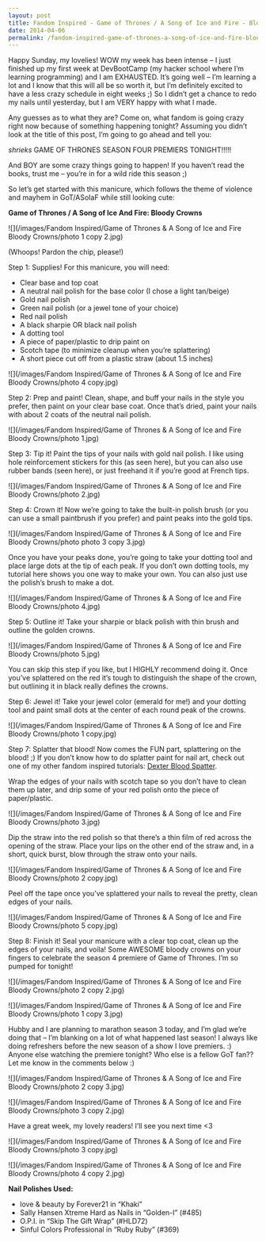 ```yaml
---
layout: post
title: Fandom Inspired - Game of Thrones / A Song of Ice and Fire - Bloody Crowns
date: 2014-04-06
permalink: /fandom-inspired-game-of-thrones-a-song-of-ice-and-fire-bloody-crowns/
---
```


Happy Sunday, my lovelies! WOW my week has been intense – I just finished up my first week at DevBootCamp (my hacker school where I’m learning programming) and I am EXHAUSTED. It’s going well – I’m learning a lot and I know that this will all be so worth it, but I’m definitely excited to have a less crazy schedule in eight weeks ;) So I didn’t get a chance to redo my nails until yesterday, but I am VERY happy with what I made.

Any guesses as to what they are? Come on, what fandom is going crazy right now because of something happening tonight? Assuming you didn’t look at the title of this post, I’m going to go ahead and tell you:

*shrieks* GAME OF THRONES SEASON FOUR PREMIERS TONIGHT!!!!!

And BOY are some crazy things going to happen! If you haven’t read the books, trust me – you’re in for a wild ride this season ;)

So let’s get started with this manicure, which follows the theme of violence and mayhem in GoT/ASoIaF while still looking cute:

**Game of Thrones / A Song of Ice And Fire: Bloody Crowns**

![](/images/Fandom Inspired/Game of Thrones & A Song of Ice and Fire Bloody Crowns/photo 1 copy 2.jpg)

(Whoops! Pardon the chip, please!)

Step 1: Supplies! For this manicure, you will need:

- Clear base and top coat
- A neutral nail polish for the base color (I chose a light tan/beige)
- Gold nail polish
- Green nail polish (or a jewel tone of your choice)
- Red nail polish
- A black sharpie OR black nail polish
- A dotting tool
- A piece of paper/plastic to drip paint on
- Scotch tape (to minimize cleanup when you’re splattering)
- A short piece cut off from a plastic straw (about 1.5 inches)

![](/images/Fandom Inspired/Game of Thrones & A Song of Ice and Fire Bloody Crowns/photo 4 copy.jpg)

Step 2: Prep and paint! Clean, shape, and buff your nails in the style you prefer, then paint on your clear base coat. Once that’s dried, paint your nails with about 2 coats of the neutral nail polish.

![](/images/Fandom Inspired/Game of Thrones & A Song of Ice and Fire Bloody Crowns/photo 1.jpg)

Step 3: Tip it! Paint the tips of your nails with gold nail polish. I like using hole reinforcement stickers for this (as seen here), but you can also use rubber bands (seen here), or just freehand it if you’re good at French tips.

![](/images/Fandom Inspired/Game of Thrones & A Song of Ice and Fire Bloody Crowns/photo 2.jpg)

Step 4: Crown it! Now we’re going to take the built-in polish brush (or you can use a small paintbrush if you prefer) and paint peaks into the gold tips.

![](/images/Fandom Inspired/Game of Thrones & A Song of Ice and Fire Bloody Crowns/photo photo 3 copy 3.jpg)

Once you have your peaks done, you’re going to take your dotting tool and place large dots at the tip of each peak. If you don’t own dotting tools, my tutorial here shows you one way to make your own. You can also just use the polish’s brush to make a dot.

![](/images/Fandom Inspired/Game of Thrones & A Song of Ice and Fire Bloody Crowns/photo 4.jpg)

Step 5: Outline it! Take your sharpie or black polish with thin brush and outline the golden crowns.

![](/images/Fandom Inspired/Game of Thrones & A Song of Ice and Fire Bloody Crowns/photo 5.jpg)

You can skip this step if you like, but I HIGHLY recommend doing it. Once you’ve splattered on the red it’s tough to distinguish the shape of the crown, but outlining it in black really defines the crowns.

Step 6: Jewel it! Take your jewel color (emerald for me!) and your dotting tool and paint small dots at the center of each round peak of the crowns.

![](/images/Fandom Inspired/Game of Thrones & A Song of Ice and Fire Bloody Crowns/photo 1 copy.jpg)

Step 7: Splatter that blood! Now comes the FUN part, splattering on the blood! ;) If you don’t know how to do splatter paint for nail art, check out one of my other fandom inspired tutorials: [Dexter Blood Spatter](http://nailsfornickels.com/fandom-inspired-dexter-blood-spatter/).

Wrap the edges of your nails with scotch tape so you don’t have to clean them up later, and drip some of your red polish onto the piece of paper/plastic.

![](/images/Fandom Inspired/Game of Thrones & A Song of Ice and Fire Bloody Crowns/photo 3.jpg)

Dip the straw into the red polish so that there’s a thin film of red across the opening of the straw. Place your lips on the other end of the straw and, in a short, quick burst, blow through the straw onto your nails.

![](/images/Fandom Inspired/Game of Thrones & A Song of Ice and Fire Bloody Crowns/photo 2 copy.jpg)

Peel off the tape once you’ve splattered your nails to reveal the pretty, clean edges of your nails.

![](/images/Fandom Inspired/Game of Thrones & A Song of Ice and Fire Bloody Crowns/photo 5 copy.jpg)

Step 8: Finish it! Seal your manicure with a clear top coat, clean up the edges of your nails, and voila! Some AWESOME bloody crowns on your fingers to celebrate the season 4 premiere of Game of Thrones. I’m so pumped for tonight!

![](/images/Fandom Inspired/Game of Thrones & A Song of Ice and Fire Bloody Crowns/photo 2 copy 2.jpg)

![](/images/Fandom Inspired/Game of Thrones & A Song of Ice and Fire Bloody Crowns/photo 1 copy 3.jpg)

Hubby and I are planning to marathon season 3 today, and I’m glad we’re doing that – I’m blanking on a lot of what happened last season! I always like doing refreshers before the new season of a show I love premiers. :) Anyone else watching the premiere tonight? Who else is a fellow GoT fan?? Let me know in the comments below :)

![](/images/Fandom Inspired/Game of Thrones & A Song of Ice and Fire Bloody Crowns/photo 2 copy 3.jpg)

![](/images/Fandom Inspired/Game of Thrones & A Song of Ice and Fire Bloody Crowns/photo 3 copy 2.jpg)

Have a great week, my lovely readers! I’ll see you next time <3

![](/images/Fandom Inspired/Game of Thrones & A Song of Ice and Fire Bloody Crowns/photo 3 copy.jpg)

![](/images/Fandom Inspired/Game of Thrones & A Song of Ice and Fire Bloody Crowns/photo 4 copy 2.jpg)

**Nail Polishes Used:**

- love & beauty by Forever21 in “Khaki”
- Sally Hansen Xtreme Hard as Nails in “Golden-I” (#485)
- O.P.I. in “Skip The Gift Wrap” (#HLD72)
- Sinful Colors Professional in “Ruby Ruby” (#369)